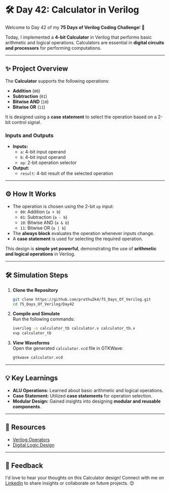 # 🛠️ Day 42: Calculator in Verilog  

Welcome to Day 42 of my **75 Days of Verilog Coding Challenge**! 🎉  

Today, I implemented a **4-bit Calculator** in Verilog that performs basic arithmetic and logical operations. Calculators are essential in **digital circuits and processors** for performing computations.  

---  

## ✨ Project Overview  

The **Calculator** supports the following operations:  
- **Addition** (`00`)  
- **Subtraction** (`01`)  
- **Bitwise AND** (`10`)  
- **Bitwise OR** (`11`)  

It is designed using a **case statement** to select the operation based on a 2-bit control signal.  

### **Inputs and Outputs**  
- **Inputs:**  
  - `a`: 4-bit input operand  
  - `b`: 4-bit input operand  
  - `op`: 2-bit operation selector  
- **Output:**  
  - `result`: 4-bit result of the selected operation  

---  

## ⚙️ How It Works  

- The operation is chosen using the 2-bit `op` input:  
  - `00`: Addition (`a + b`)  
  - `01`: Subtraction (`a - b`)  
  - `10`: Bitwise AND (`a & b`)  
  - `11`: Bitwise OR (`a | b`)  
- The **always block** evaluates the operation whenever inputs change.  
- A **case statement** is used for selecting the required operation.  

This design is **simple yet powerful**, demonstrating the use of **arithmetic and logical operations** in Verilog.  

---  

## 🛠️ Simulation Steps  

1. **Clone the Repository**  
   ```bash
   git clone https://github.com/prathu2k4/75_Days_Of_Verilog.git
   cd 75_Days_Of_Verilog/Day42
   ```  

2. **Compile and Simulate**  
   Run the following commands:  
   ```bash
   iverilog -o calculator_tb calculator.v calculator_tb.v
   vvp calculator_tb
   ```  

3. **View Waveforms**  
   Open the generated `calculator.vcd` file in GTKWave:  
   ```bash
   gtkwave calculator.vcd
   ```  

---  

## 💡 Key Learnings  

- **ALU Operations:** Learned about basic arithmetic and logical operations.  
- **Case Statement:** Utilized **case statements** for operation selection.  
- **Modular Design:** Gained insights into designing **modular and reusable components**.  

---  

## 🔗 Resources  

- [Verilog Operators](https://www.chipverify.com/verilog/verilog-operators)  
- [Digital Logic Design](https://en.wikipedia.org/wiki/Digital_logic)  

---  

## 🤝 Feedback  

I'd love to hear your thoughts on this Calculator design! Connect with me on [LinkedIn](https://www.linkedin.com/in/pratham-jainvs) to share insights or collaborate on future projects. 😊  